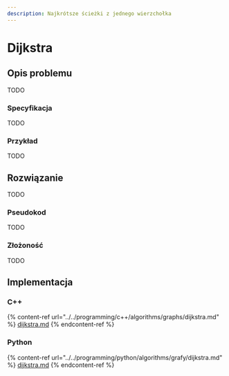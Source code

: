 ```yaml
---
description: Najkrótsze ścieżki z jednego wierzchołka
---
```


# Dijkstra

## Opis problemu

TODO

### Specyfikacja

TODO

### Przykład

TODO

## Rozwiązanie

TODO

### Pseudokod

TODO

### Złożoność

TODO

## Implementacja

### C++

{% content-ref url="../../programming/c++/algorithms/graphs/dijkstra.md" %}
[dijkstra.md](../../programming/c++/algorithms/graphs/dijkstra.md)
{% endcontent-ref %}

### Python

{% content-ref url="../../programming/python/algorithms/grafy/dijkstra.md" %}
[dijkstra.md](../../programming/python/algorithms/grafy/dijkstra.md)
{% endcontent-ref %}
